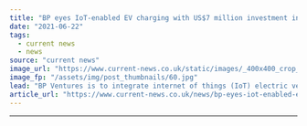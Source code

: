 ```yaml
---
title: "BP eyes IoT-enabled EV charging with US$7 million investment in IoTecha"
date: "2021-06-22"
tags: 
  - current news
  - news
source: "current news"
image_url: "https://www.current-news.co.uk/static/images/_400x400_crop_center-center/electric-vehicle-charging-image-BP-Pulse.jpg"
image_fp: "/assets/img/post_thumbnails/60.jpg"
lead: "​BP Ventures is to integrate internet of things (IoT) electric vehicle (EV) charging firm IoTecha’s products into its EV infrastructure following a US$7 million (£5 million) investment."
article_url: "https://www.current-news.co.uk/news/bp-eyes-iot-enabled-ev-charging-with-us-7-million-investment-in-iotecha?utm_source=rss-feeds&utm_medium=rss&utm_campaign=rss"
---
```


---

